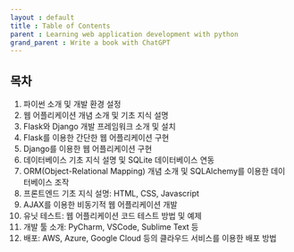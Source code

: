 ```yaml
---
layout : default
title : Table of Contents
parent : Learning web application development with python
grand_parent : Write a book with ChatGPT 
---
```


## 목차

1. 파이썬 소개 및 개발 환경 설정
2. 웹 어플리케이션 개념 소개 및 기초 지식 설명
3. Flask와 Django 개발 프레임워크 소개 및 설치
4. Flask를 이용한 간단한 웹 어플리케이션 구현
5. Django를 이용한 웹 어플리케이션 구현
6. 데이터베이스 기초 지식 설명 및 SQLite 데이터베이스 연동
7. ORM(Object-Relational Mapping) 개념 소개 및 SQLAlchemy를 이용한 데이터베이스 조작
8. 프론트엔드 기초 지식 설명: HTML, CSS, Javascript
9. AJAX를 이용한 비동기적 웹 어플리케이션 개발
10. 유닛 테스트: 웹 어플리케이션 코드 테스트 방법 및 예제
11. 개발 툴 소개: PyCharm, VSCode, Sublime Text 등
12. 배포: AWS, Azure, Google Cloud 등의 클라우드 서비스를 이용한 배포 방법